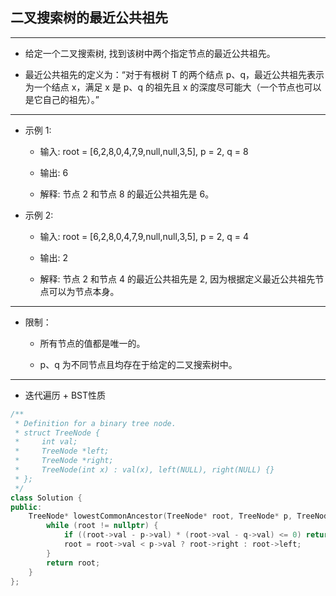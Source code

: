 ## 二叉搜索树的最近公共祖先

--------------------

- 给定一个二叉搜索树, 找到该树中两个指定节点的最近公共祖先。

- 最近公共祖先的定义为：“对于有根树 T 的两个结点 p、q，最近公共祖先表示为一个结点 x，满足 x 是 p、q 的祖先且 x 的深度尽可能大（一个节点也可以是它自己的祖先）。”

--------------------

- 示例 1:

    - 输入: root = [6,2,8,0,4,7,9,null,null,3,5], p = 2, q = 8

    - 输出: 6 

    - 解释: 节点 2 和节点 8 的最近公共祖先是 6。

- 示例 2:

    - 输入: root = [6,2,8,0,4,7,9,null,null,3,5], p = 2, q = 4

    - 输出: 2

    - 解释: 节点 2 和节点 4 的最近公共祖先是 2, 因为根据定义最近公共祖先节点可以为节点本身。

--------------------

- 限制：

    - 所有节点的值都是唯一的。

    - p、q 为不同节点且均存在于给定的二叉搜索树中。

--------------------

- 迭代遍历 + BST性质

```cpp
/**
 * Definition for a binary tree node.
 * struct TreeNode {
 *     int val;
 *     TreeNode *left;
 *     TreeNode *right;
 *     TreeNode(int x) : val(x), left(NULL), right(NULL) {}
 * };
 */
class Solution {
public:
    TreeNode* lowestCommonAncestor(TreeNode* root, TreeNode* p, TreeNode* q) {
        while (root != nullptr) {
            if ((root->val - p->val) * (root->val - q->val) <= 0) return root;
            root = root->val < p->val ? root->right : root->left;
        }
        return root;
    }
};
```
